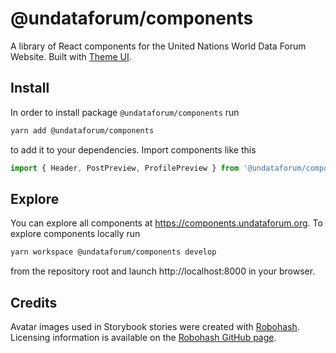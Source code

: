 # @undataforum/components

A library of React components for the United Nations World Data Forum Website. Built with [Theme UI](https://theme-ui.com).

## Install

In order to install package `@undataforum/components` run

```bash
yarn add @undataforum/components
```

to add it to your dependencies. Import components like this

```jsx
import { Header, PostPreview, ProfilePreview } from '@undataforum/components';
```

## Explore

You can explore all components at https://components.undataforum.org. To explore components locally run

```bash
yarn workspace @undataforum/components develop
```

from the repository root and launch http://localhost:8000 in your browser.

## Credits

Avatar images used in Storybook stories were created with [Robohash](https://robohash.org/). Licensing information is available on the [Robohash GitHub page](https://github.com/e1ven/Robohash).
